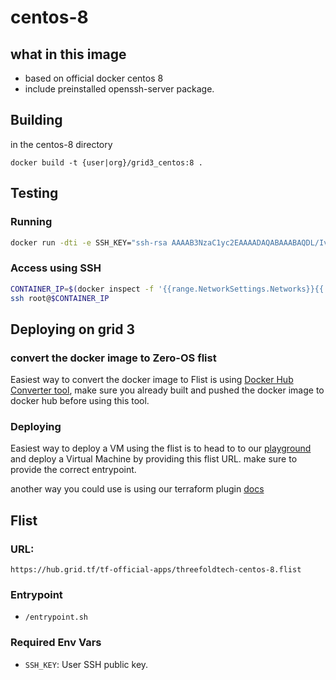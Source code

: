 # centos-8

## what in this image
- based on official docker centos 8
- include preinstalled openssh-server package.

## Building

in the centos-8 directory

`docker build -t {user|org}/grid3_centos:8 .`

## Testing
### Running

```bash
docker run -dti -e SSH_KEY="ssh-rsa AAAAB3NzaC1yc2EAAAADAQABAAABAQDL/IvQhp..." {user|org}/grid3_centos:8
```

### Access using SSH
```bash
CONTAINER_IP=$(docker inspect -f '{{range.NetworkSettings.Networks}}{{.IPAddress}}{{end}}' $(docker container ls -lq))
ssh root@$CONTAINER_IP
```

## Deploying on grid 3

### convert the docker image to Zero-OS flist
Easiest way to convert the docker image to Flist is using [Docker Hub Converter tool](https://hub.grid.tf/docker-convert), make sure you already built and pushed the docker image to docker hub before using this tool.

### Deploying
Easiest way to deploy a VM using the flist is to head to to our [playground](https://play.grid.tf) and deploy a Virtual Machine by providing this flist URL.
make sure to provide the correct entrypoint.

another way you could use is using our terraform plugin [docs](https://github.com/threefoldtech/terraform-provider-grid)

## Flist
### URL:
```
https://hub.grid.tf/tf-official-apps/threefoldtech-centos-8.flist
```

### Entrypoint
- `/entrypoint.sh`


### Required Env Vars
- `SSH_KEY`: User SSH public key.
